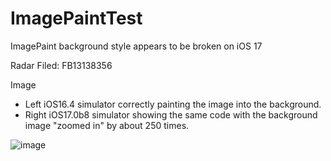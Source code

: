 # ImagePaintTest
ImagePaint background style appears to be broken on iOS 17

Radar Filed: FB13138356

Image

- Left iOS16.4 simulator correctly painting the image into the background.
- Right iOS17.0b8 simulator showing the same code with the background image "zoomed in" by about 250 times.

![image](https://github.com/oliverfoggin/ImagePaintTest/assets/1813244/f72923a1-5c14-48d7-96b7-816ad6db16cd)
